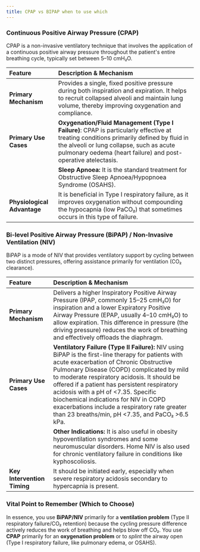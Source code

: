 ```yaml
---
title: CPAP vs BIPAP when to use which
---
```


### Continuous Positive Airway Pressure (CPAP)

CPAP is a non-invasive ventilatory technique that involves the application of a continuous positive airway pressure throughout the patient's entire breathing cycle, typically set between 5–10 cmH₂O.

| Feature | Description & Mechanism |
| :--- | :--- |
| **Primary Mechanism** | Provides a single, fixed positive pressure during both inspiration and expiration. It helps to recruit collapsed alveoli and maintain lung volume, thereby improving oxygenation and compliance. |
| **Primary Use Cases** | **Oxygenation/Fluid Management (Type I Failure)**: CPAP is particularly effective at treating conditions primarily defined by fluid in the alveoli or lung collapse, such as acute pulmonary oedema (heart failure) and post-operative atelectasis. |
| | **Sleep Apnoea:** It is the standard treatment for Obstructive Sleep Apnoea/Hypopnoea Syndrome (OSAHS). |
| **Physiological Advantage** | It is beneficial in Type I respiratory failure, as it improves oxygenation without compounding the hypocapnia (low PaCO₂) that sometimes occurs in this type of failure. |

### Bi-level Positive Airway Pressure (BiPAP) / Non-Invasive Ventilation (NIV)

BiPAP is a mode of NIV that provides ventilatory support by cycling between two distinct pressures, offering assistance primarily for ventilation (CO₂ clearance).

| Feature | Description & Mechanism |
| :--- | :--- |
| **Primary Mechanism** | Delivers a higher Inspiratory Positive Airway Pressure (IPAP, commonly 15–25 cmH₂O) for inspiration and a lower Expiratory Positive Airway Pressure (EPAP, usually 4–10 cmH₂O) to allow expiration. This difference in pressure (the driving pressure) reduces the work of breathing and effectively offloads the diaphragm. |
| **Primary Use Cases** | **Ventilatory Failure (Type II Failure):** NIV using BiPAP is the first-line therapy for patients with acute exacerbation of Chronic Obstructive Pulmonary Disease (COPD) complicated by mild to moderate respiratory acidosis. It should be offered if a patient has persistent respiratory acidosis with a pH of <7.35. Specific biochemical indications for NIV in COPD exacerbations include a respiratory rate greater than 23 breaths/min, pH <7.35, and PaCO₂ >6.5 kPa. |
| | **Other Indications:** It is also useful in obesity hypoventilation syndromes and some neuromuscular disorders. Home NIV is also used for chronic ventilatory failure in conditions like kyphoscoliosis. |
| **Key Intervention Timing** | It should be initiated early, especially when severe respiratory acidosis secondary to hypercapnia is present. |

### Vital Point to Remember (Which to Choose)

In essence, you use **BiPAP/NIV** primarily for a **ventilation problem** (Type II respiratory failure/CO₂ retention) because the cycling pressure difference actively reduces the work of breathing and helps blow off CO₂. You use **CPAP** primarily for an **oxygenation problem** or to *splint* the airway open (Type I respiratory failure, like pulmonary edema, or OSAHS).